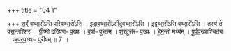 +++
title = "04 1"

+++
स॒व्ँ वथ्स॒रो॑ऽसि परिवथ्स॒रो॑ऽसि । इ॒दा॒व॒थ्स॒रो॑ऽसीदुवथ्स॒रो॑ऽसि । इ॒द्व॒थ्स॒रो॑ऽसि वथ्स॒रो॑ऽसि । तस्य॑ ते वस॒न्तश्शिरः॑ । ग्री॒ष्मो दख्षि॑णᳶ प॒ख्षः । व॒र्षाᳶ पुच्छ॑म् । श॒रदुत्त॑रᳶ प॒ख्षः । हे॒म॒न्तो मध्य॑म् । पू॒र्व॒प॒ख्षाश्चित॑यः । अ॒प॒र॒प॒ख्षाᳶ पुरी॑षम् ॥ 7 ॥


